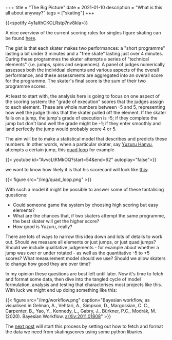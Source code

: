 +++
title = "The Big Picture"
date = 2021-01-10
description = "What is this all about anyway?"
tags = ["skating"]
+++

{{<spotify 4y1althCKOLRstp7nv8kIa>}}

A nice overview of the current scoring rules for singles figure skating can be
found
[here](https://soyouwanttowatchfs.com/post/176876853980/introduction-to-the-isu-judging-system-post-2018).

The gist is that each skater makes two performances: a "short programme"
lasting a bit under 3 minutes and a "free skate" lasting just over 4
minutes. During these programmes the skater attempts a series of "technical
elements" (i.e. jumps, spins and sequences). A panel of judges numerically
assesses both the individual elements and various aspects of the overall
performance, and these assessments are aggregated into an overall score for the
programme. The skater's final score is the sum of their two programme scores.

At least to start with, the analysis here is going to focus on one aspect of
the scoring system: the "grade of execution" scores that the judges assign to
each element. These are whole numbers between -5 and 5, representing how well
the judge thinks that the skater pulled off the element. If the skater falls on
a jump, the jump's grade of execution is -5; if they complete the jump but
don't land well the grade might be -1; if they enter smoothly and land
perfectly the jump would probably score 4 or 5.

The aim will be to make a statistical model that describes and predicts these
numbers.  In other words, when a particular skater, say [Yuzuru
Hanyu](https://en.wikipedia.org/wiki/Yuzuru_Hanyu), attempts a certain jump,
this [quad loop](https://www.youtube.com/results?search_query=quad+loop) for example

{{< youtube id="AvvcLtKMkOQ?start=54&end=62" autoplay="false">}}

we want to know how likely it is that his scorecard will look like
[this](https://skatingscores.com/2021/natjpn/men/long/jpn_yuzuru_hanyu/element/1):

{{< figure src="/img/quad_loop.png" >}}

With such a model it might be possible to answer some of these tantalising
questions:

- Could someone game the system by choosing high scoring but easy elements?
- What are the chances that, if two skaters attempt the same programme, the
  best skater will get the higher score?
- How good is Yuzuru, really?

There are lots of ways to narrow this idea down and lots of details to work
out. Should we measure all elements or just jumps, or just quad jumps? Should
we include qualitative judgements - for example about whether a jump was over
or under rotated - as well as the quantitative -5 to +5 scores? What
measurement model should we use? Should we allow skaters to change how good
they are over time?

In my opinion these questions are best left until later. Now it's time to fetch
and format some data, then dive into the tangled cycle of model formulation,
analysis and testing that characterises most projects like this. With luck we
might end up doing something like this:

{{< figure src="/img/workflow.png" caption="Bayesian workflow, as visualised in Gelman, A., Vehtari, A., Simpson, D., Margossian, C. C., Carpenter, B., Yao, Y., Kennedy, L., Gabry, J., Bürkner, P.C., Modràk, M. (2020). Bayesian Workflow. [arXiv:2011.01808](arXiv:2011.01808)" >}}

The [next post](https://teddygroves.github.io/posts/data_fetching/) will start
this process by setting out how to fetch and format the data we need from
skatingscores using some python libaries.
